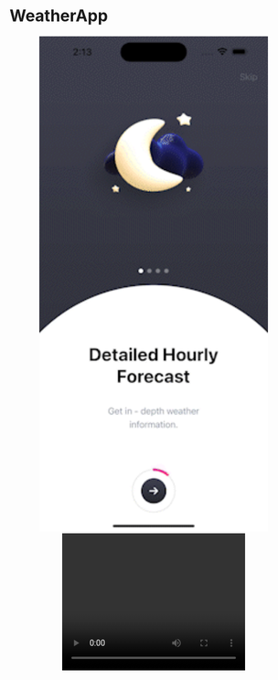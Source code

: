 # WeatherApp

<p align="center">
  <img src="./Images/tutorial.gif" width="400" hspace="5"/>
  <video width="320" height="240" controls>
  <source src="./Images/tutorial.p4" type="video/mp4">
    Your browser does not support the video tag.
  </video>
</p>

